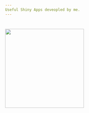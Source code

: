 ```yaml
---
Useful Shiny Apps deveopled by me.
---
```


# <p align="center">
  
  <img src="../img/hello_world.jpeg" width="256">

# </p>
